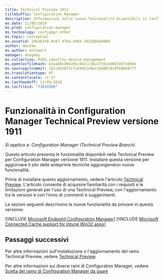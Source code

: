 ```yaml
---
title: Technical Preview 1911
titleSuffix: Configuration Manager
description: Informazioni sulle nuove funzionalità disponibili in Configuration Manager Technical Preview Branch versione 1911.
ms.date: 11/05/2019
ms.prod: configuration-manager
ms.technology: configmgr-other
ms.topic: conceptual
ms.assetid: 2dbab3f8-9c67-47b4-a904-7632b0da090d
author: mestew
ms.author: mstewart
manager: dougeby
ms.collection: M365-identity-device-management
ms.openlocfilehash: b3aa60cd66a91c042c136a37582ed66745fed69e
ms.sourcegitcommit: 1bccb61bf3c7c69d51e0e224d0619c8f608e8777
ms.translationtype: HT
ms.contentlocale: it-IT
ms.lasthandoff: 12/05/2019
ms.locfileid: "73633340"
---
```

# <a name="features-in-configuration-manager-technical-preview-version-1911"></a>Funzionalità in Configuration Manager Technical Preview versione 1911

*Si applica a: Configuration Manager (Technical Preview Branch)*

Questo articolo presenta le funzionalità disponibili nella Technical Preview per Configuration Manager versione 1911. Installare questa versione per aggiornare il sito delle anteprime tecniche aggiungendovi nuove funzionalità.

Prima di installare questo aggiornamento, vedere l'articolo [Technical Preview](/sccm/core/get-started/technical-preview). L'articolo consente di acquisire familiarità con i requisiti e le limitazioni generali per l'uso di una Technical Preview, con l'aggiornamento tra le versioni e con l'invio di commenti e suggerimenti.

Le sezioni seguenti descrivono le nuove funzionalità da provare in questa versione:

<!-- [!INCLUDE [Example feature name](includes/1911/1234567.md)] -->

[!INCLUDE [Microsoft Endpoint Configuration Manager](includes/1911/4960084.md)]
[!INCLUDE [Microsoft Connected Cache support for Intune Win32 apps](includes/1911/5032900.md)]

<!--
## General known issues

[!INCLUDE [Hardware inventory reports](includes/1911/known-issue-osd.md)]
-->

## <a name="next-steps"></a>Passaggi successivi

Per altre informazioni sull'installazione o l'aggiornamento del ramo Technical Preview, vedere [Technical Preview](/sccm/core/get-started/technical-preview).

Per altre informazioni sui diversi rami di Configuration Manager, vedere [Scelta del ramo di Configuration Manager da usare](/sccm/core/understand/which-branch-should-i-use)

